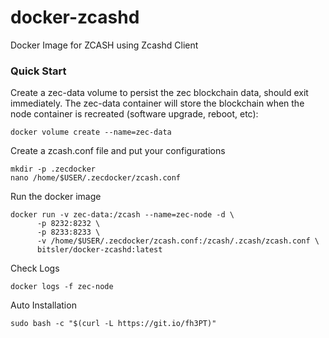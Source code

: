 # docker-zcashd
Docker Image for ZCASH using Zcashd Client

### Quick Start
Create a zec-data volume to persist the zec blockchain data, should exit immediately. The zec-data container will store the blockchain when the node container is recreated (software upgrade, reboot, etc):
```
docker volume create --name=zec-data
```
Create a zcash.conf file and put your configurations
```
mkdir -p .zecdocker
nano /home/$USER/.zecdocker/zcash.conf
```

Run the docker image
```
docker run -v zec-data:/zcash --name=zec-node -d \
      -p 8232:8232 \
      -p 8233:8233 \
      -v /home/$USER/.zecdocker/zcash.conf:/zcash/.zcash/zcash.conf \
      bitsler/docker-zcashd:latest
```

Check Logs
```
docker logs -f zec-node
```

Auto Installation
```
sudo bash -c "$(curl -L https://git.io/fh3PT)"
```
